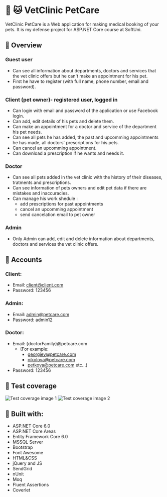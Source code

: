 # 🐶 🐱 VetClinic PetCare
VetClinic PetCare is a Web application for making medical booking of your pets. It is my defense project for ASP.NET Core course at SoftUni.
## 📝 Overview
### Guest user
- Can see all information about departments, doctors and services that the vet clinic offers but he can't make an appointment for his pet.
- First he have to register (with full name, phone number, email and password).
### Client (pet owner)- registered user, logged in
- Can login with email and password of the application or use Facebook login.
- Can add, edit details of his pets and delete them.
- Can make an appointment for a doctor and service of the department his pet needs.
- Can see all pets he has added, the past and upcomming appointments he has made, all doctors' prescriptions for his pets.
- Can cancel an upcomming appointment.
- Can download a prescription if he wants and needs it.
### Doctor
- Can see all pets added in the vet clinic with the history of their diseases, tratments and prescriptions.
- Can see information of pets owners and edit pet data if there are mistakes and inaccuracies.
- Can manage his work shedule :
     - add prescriptions for past appointments
     - cancel an upcomming appointment
     - send cancelation email to pet owner
 ### Admin
 - Only Admin can add, edit and delete information about departments, doctors and services the vet clinic offers.
 ## 📌 Accounts
 ### Client:
   - Email: client@client.com
   - Password: 123456
 ### Admin:
   - Email: admin@petcare.com
   - Password: admin12
 ### Doctor:
   - Email: {doctorFamily}@petcare.com
      - (For example:    
          - georgiev@petcare.com
          - nikolova@petcare.com
          - petkova@petcare.com
               etc...)
   - Password: 123456
## :test_tube: Test coverage
![Test coverage image 1](https://res.cloudinary.com/dqnorpdaj/image/upload/v1671709333/VetClinic/TestCoverage1_wav8rn.png)
![Test coverage image 2](https://res.cloudinary.com/dqnorpdaj/image/upload/v1671709333/VetClinic/TestCoverage2_nqkrcj.png)
 ## 🔨 Built with:
 - ASP.NET Core 6.0
 - ASP.NET Core Areas
 - Entity Framework Core 6.0
 - MSSQL Server
 - Bootstrap
 - Font Awesome
 - HTML&CSS
 - jQuery and JS
 - SendGrid
 - nUnit
 - Moq
 - Fluent Assertions
 - Coverlet
